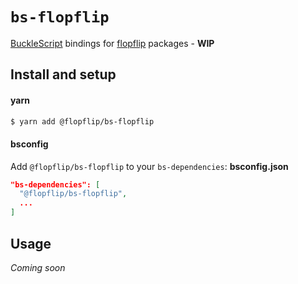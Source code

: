 # `bs-flopflip`

[BuckleScript](https://github.com/bucklescript/bucklescript) bindings for [flopflip](https://github.com/tdeekens/flopflip) packages - **WIP**

## Install and setup

#### yarn

```bash
$ yarn add @flopflip/bs-flopflip
```

#### bsconfig

Add `@flopflip/bs-flopflip` to your `bs-dependencies`: **bsconfig.json**

```json
"bs-dependencies": [
  "@flopflip/bs-flopflip",
  ...
]
```

## Usage

_Coming soon_